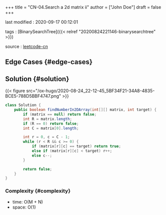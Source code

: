 +++
title = "CN-04.Search a 2d matrix ii"
author = ["John Doe"]
draft = false
+++

last modified
: 2020-09-17 00:12:01


tags
: [BinarySearchTree]({{< relref "20200824221146-binarysearchtree" >}})

source
: [leetcode-cn](https://leetcode-cn.com/problems/er-wei-shu-zu-zhong-de-cha-zhao-lcof/)


## Edge Cases {#edge-cases}


## Solution {#solution}

{{< figure src="/ox-hugo/2020-08-24_22-12-45_5BF34F21-34A8-4835-BCE5-788D5BBF4747.png" >}}

```java
class Solution {
    public boolean findNumberIn2DArray(int[][] matrix, int target) {
        if (matrix == null) return false;
        int R = matrix.length;
        if (R == 0) return false;
        int C = matrix[0].length;

        int r = 0, c = C - 1;
        while (r < R && c >= 0) {
            if (matrix[r][c] == target) return true;
            else if (matrix[r][c] < target) r++;
            else c--;
        }

        return false;
    }
}
```


### Complexity {#complexity}

-   time: O(M + N)
-   space: O(1)
